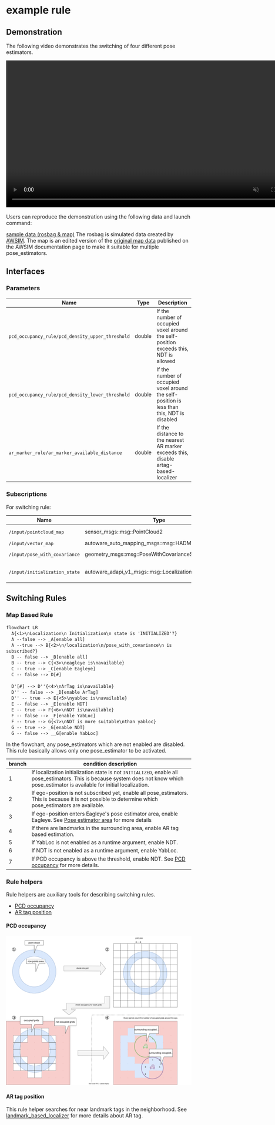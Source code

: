 # example rule

## Demonstration

The following video demonstrates the switching of four different pose estimators.

<div><video controls src="https://github-production-user-asset-6210df.s3.amazonaws.com/24854875/295755577-62b26fdd-dcf0-4b1c-a1a0-ecd633413196.mp4" muted="false" width="800"></video></div>

Users can reproduce the demonstration using the following data and launch command:

[sample data (rosbag & map)](https://drive.google.com/file/d/1MxLo1Sw6PdvfkyOYf_9A5dZ9uli1vPvS/view)
The rosbag is simulated data created by [AWSIM](https://tier4.github.io/AWSIM/).
The map is an edited version of the [original map data](https://github.com/tier4/AWSIM/releases/download/v1.1.0/nishishinjuku_autoware_map.zip) published on the AWSIM documentation page to make it suitable for multiple pose_estimators.


## Interfaces

### Parameters

| Name                                             | Type   | Description                                                                                 |
| ------------------------------------------------ | ------ | ------------------------------------------------------------------------------------------- |
| `pcd_occupancy_rule/pcd_density_upper_threshold` | double | If the number of occupied voxel around the self-position exceeds this, NDT is allowed       |
| `pcd_occupancy_rule/pcd_density_lower_threshold` | double | If the number of occupied voxel around the self-position is less than this, NDT is disabled |
| `ar_marker_rule/ar_marker_available_distance`    | double | If the distance to the nearest AR marker exceeds this, disable artag-based-localizer        |

### Subscriptions

For switching rule:

| Name                          | Type                                                         | Description                       |
| ----------------------------- | ------------------------------------------------------------ | --------------------------------- |
| `/input/pointcloud_map`       | sensor_msgs::msg::PointCloud2                                | point cloud map                   |
| `/input/vector_map`           | autoware_auto_mapping_msgs::msg::HADMapBin                   | vector map                        |
| `/input/pose_with_covariance` | geometry_msgs::msg::PoseWithCovarianceStamped                | localization final output         |
| `/input/initialization_state` | autoware_adapi_v1_msgs::msg::LocalizationInitializationState | localization initialization state |

## Switching Rules

### Map Based Rule

```mermaid
flowchart LR
  A{<1>\nLocalization\n Initialization\n state is 'INITIALIZED'?}
  A --false --> _A[enable all]
  A --true --> B{<2>\n/localization\n/pose_with_covariance\n is subscribed?}
  B -- false --> _B[enable all]
  B -- true --> C{<3>\neagleye is\navailable}
  C -- true --> _C[enable Eagleye]
  C -- false --> D[#]

  D'[#] --> D''{<4>\nArTag is\navailable}
  D'' -- false --> _D[enable ArTag]
  D'' -- true --> E{<5>\nyabloc is\navailable}
  E -- false --> _E[enable NDT]
  E -- true --> F{<6>\nNDT is\navailable}
  F -- false --> _F[enable YabLoc]
  F -- true --> G{<7>\nNDT is more suitable\nthan yabloc}
  G -- true --> _G[enable NDT]
  G -- false --> __G[enable YabLoc]
```

In the flowchart, any pose_estimators which are not enabled are disabled.
This rule basically allows only one pose_estimator to be activated.

| branch | condition description                                                                                                                                                                   |
| ------ | --------------------------------------------------------------------------------------------------------------------------------------------------------------------------------------- |
| 1      | If localization initialization state is not `INITIALIZED`, enable all pose_estimators. This is because system does not know which pose_estimator is available for initial localization. |
| 2      | If ego-position is not subscribed yet, enable all pose_estimators. This is because it is not possible to determine which pose_estimators are available.                                 |
| 3      | If ego-position enters Eagleye's pose estimator area, enable Eagleye. See [Pose estimator area](../README.md#eagleye-area) for more details                                                                                 |
| 4      | If there are landmarks in the surrounding area, enable AR tag based estimation.                                                                                                         |
| 5      | If YabLoc is not enabled as a runtime argument, enable NDT.                                                                                                                             |
| 6      | If NDT is not enabled as a runtime argument, enable YabLoc.                                                                                                                             |
| 7      | If PCD occupancy is above the threshold, enable NDT. See [PCD occupancy](#pcd-occupancy) for more details.                                                                              |

### Rule helpers

Rule helpers are auxiliary tools for describing switching rules.

- [PCD occupancy](#pcd-occupancy)
- [AR tag position](#ar-tag-position)

#### PCD occupancy

<img src="../media/pcd_occupancy.drawio.svg" alt="drawing" width="800"/>

#### AR tag position

This rule helper searches for near landmark tags in the neighborhood.
See [landmark_based_localizer](https://github.com/autowarefoundation/autoware.universe/tree/main/localization/landmark_based_localizer) for more details about AR tag.
